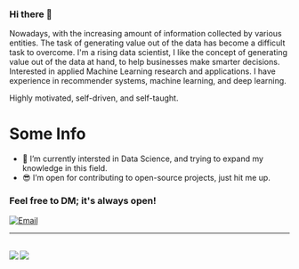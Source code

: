 ### Hi there 👋

Nowadays, with the increasing amount of information collected by various entities. The task of generating value out of the data has become a difficult task to overcome. I'm a rising data scientist, I like the concept of generating value out of the data at hand, to help businesses make smarter decisions.  Interested in applied Machine Learning research and applications. I have experience in recommender systems, machine learning, and deep learning. 

Highly motivated, self-driven, and self-taught.


# Some Info
- 🌱 I’m currently intersted in Data Science, and trying to expand my knowledge in this field.
- 😎 I’m open for contributing to open-source projects, just hit me up.


### Feel free to DM; it's always open!
[![Email](https://img.shields.io/badge/Email-252422.svg?style=for-the-badge&logo=gmail)](mailto:abdulmajeedmarek@gmail.com)<br>

<hr><br>
<img align="left" src="https://github-readme-stats.vercel.app/api?username=creativeself0&theme=radical&show_icons=true"/>
<img align="top" src="https://github-readme-stats.vercel.app/api/top-langs/?username=creativeself0&theme=tokyonight"/>






 
